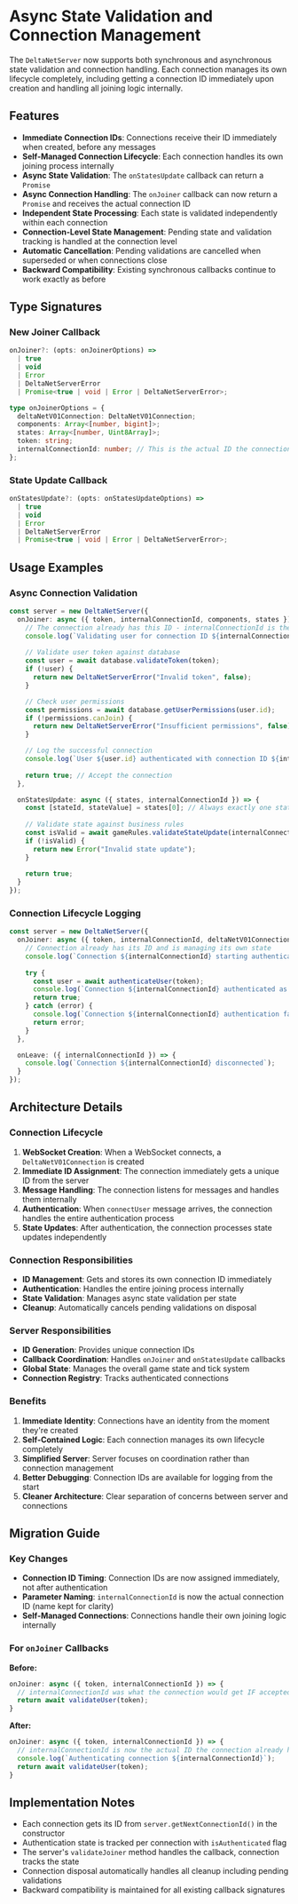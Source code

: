 # Async State Validation and Connection Management

The `DeltaNetServer` now supports both synchronous and asynchronous state validation and connection handling. Each connection manages its own lifecycle completely, including getting a connection ID immediately upon creation and handling all joining logic internally.

## Features

- **Immediate Connection IDs**: Connections receive their ID immediately when created, before any messages
- **Self-Managed Connection Lifecycle**: Each connection handles its own joining process internally
- **Async State Validation**: The `onStatesUpdate` callback can return a `Promise`
- **Async Connection Handling**: The `onJoiner` callback can now return a `Promise` and receives the actual connection ID
- **Independent State Processing**: Each state is validated independently within each connection
- **Connection-Level State Management**: Pending state and validation tracking is handled at the connection level
- **Automatic Cancellation**: Pending validations are cancelled when superseded or when connections close
- **Backward Compatibility**: Existing synchronous callbacks continue to work exactly as before

## Type Signatures

### New Joiner Callback
```typescript
onJoiner?: (opts: onJoinerOptions) => 
  | true 
  | void 
  | Error 
  | DeltaNetServerError 
  | Promise<true | void | Error | DeltaNetServerError>;

type onJoinerOptions = {
  deltaNetV01Connection: DeltaNetV01Connection;
  components: Array<[number, bigint]>;
  states: Array<[number, Uint8Array]>;
  token: string;
  internalConnectionId: number; // This is the actual ID the connection already has
};
```

### State Update Callback
```typescript
onStatesUpdate?: (opts: onStatesUpdateOptions) => 
  | true 
  | void 
  | Error 
  | DeltaNetServerError 
  | Promise<true | void | Error | DeltaNetServerError>;
```

## Usage Examples

### Async Connection Validation
```typescript
const server = new DeltaNetServer({
  onJoiner: async ({ token, internalConnectionId, components, states }) => {
    // The connection already has this ID - internalConnectionId is the actual ID
    console.log(`Validating user for connection ID ${internalConnectionId}`);
    
    // Validate user token against database
    const user = await database.validateToken(token);
    if (!user) {
      return new DeltaNetServerError("Invalid token", false);
    }

    // Check user permissions
    const permissions = await database.getUserPermissions(user.id);
    if (!permissions.canJoin) {
      return new DeltaNetServerError("Insufficient permissions", false);
    }

    // Log the successful connection
    console.log(`User ${user.id} authenticated with connection ID ${internalConnectionId}`);
    
    return true; // Accept the connection
  },

  onStatesUpdate: async ({ states, internalConnectionId }) => {
    const [stateId, stateValue] = states[0]; // Always exactly one state
    
    // Validate state against business rules
    const isValid = await gameRules.validateStateUpdate(internalConnectionId, stateId, stateValue);
    if (!isValid) {
      return new Error("Invalid state update");
    }
    
    return true;
  }
});
```

### Connection Lifecycle Logging
```typescript
const server = new DeltaNetServer({
  onJoiner: async ({ token, internalConnectionId, deltaNetV01Connection }) => {
    // Connection already has its ID and is managing its own state
    console.log(`Connection ${internalConnectionId} starting authentication...`);
    
    try {
      const user = await authenticateUser(token);
      console.log(`Connection ${internalConnectionId} authenticated as user ${user.id}`);
      return true;
    } catch (error) {
      console.log(`Connection ${internalConnectionId} authentication failed: ${error.message}`);
      return error;
    }
  },

  onLeave: ({ internalConnectionId }) => {
    console.log(`Connection ${internalConnectionId} disconnected`);
  }
});
```

## Architecture Details

### Connection Lifecycle

1. **WebSocket Creation**: When a WebSocket connects, a `DeltaNetV01Connection` is created
2. **Immediate ID Assignment**: The connection immediately gets a unique ID from the server
3. **Message Handling**: The connection listens for messages and handles them internally
4. **Authentication**: When `connectUser` message arrives, the connection handles the entire authentication process
5. **State Updates**: After authentication, the connection processes state updates independently

### Connection Responsibilities

- **ID Management**: Gets and stores its own connection ID immediately
- **Authentication**: Handles the entire joining process internally
- **State Validation**: Manages async state validation per state
- **Cleanup**: Automatically cancels pending validations on disposal

### Server Responsibilities

- **ID Generation**: Provides unique connection IDs
- **Callback Coordination**: Handles `onJoiner` and `onStatesUpdate` callbacks
- **Global State**: Manages the overall game state and tick system
- **Connection Registry**: Tracks authenticated connections

### Benefits

1. **Immediate Identity**: Connections have an identity from the moment they're created
2. **Self-Contained Logic**: Each connection manages its own lifecycle completely
3. **Simplified Server**: Server focuses on coordination rather than connection management
4. **Better Debugging**: Connection IDs are available for logging from the start
5. **Cleaner Architecture**: Clear separation of concerns between server and connections

## Migration Guide

### Key Changes

- **Connection ID Timing**: Connection IDs are now assigned immediately, not after authentication
- **Parameter Naming**: `internalConnectionId` is now the actual connection ID (name kept for clarity)
- **Self-Managed Connections**: Connections handle their own joining logic internally

### For `onJoiner` Callbacks

**Before:**
```typescript
onJoiner: async ({ token, internalConnectionId }) => {
  // internalConnectionId was what the connection would get IF accepted
  return await validateUser(token);
}
```

**After:**
```typescript
onJoiner: async ({ token, internalConnectionId }) => {
  // internalConnectionId is now the actual ID the connection already has
  console.log(`Authenticating connection ${internalConnectionId}`);
  return await validateUser(token);
}
```

## Implementation Notes

- Each connection gets its ID from `server.getNextConnectionId()` in the constructor
- Authentication state is tracked per connection with `isAuthenticated` flag
- The server's `validateJoiner` method handles the callback, connection tracks the state
- Connection disposal automatically handles all cleanup including pending validations
- Backward compatibility is maintained for all existing callback signatures 
